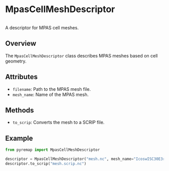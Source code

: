 # MpasCellMeshDescriptor
```{index} single: Mesh Descriptors; MpasCellMeshDescriptor
```

A descriptor for MPAS cell meshes.

## Overview
The `MpasCellMeshDescriptor` class describes MPAS meshes based on cell
geometry.

## Attributes
- `filename`: Path to the MPAS mesh file.
- `mesh_name`: Name of the MPAS mesh.

## Methods
- `to_scrip`: Converts the mesh to a SCRIP file.

## Example
```python
from pyremap import MpasCellMeshDescriptor

descriptor = MpasCellMeshDescriptor("mesh.nc", mesh_name="IcoswISC30E3r5")
descriptor.to_scrip("mesh.scrip.nc")
```
